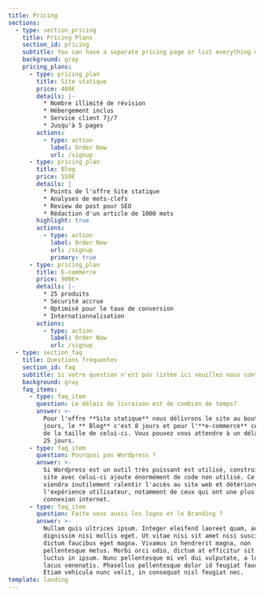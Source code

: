 ```yaml
---
title: Pricing
sections:
  - type: section_pricing
    title: Pricing Plans
    section_id: pricing
    subtitle: You can have a separate pricing page or list everything on the home page.
    background: gray
    pricing_plans:
      - type: pricing_plan
        title: Site statique
        price: 400€
        details: |-
          * Nombre illimité de révision
          * Hébergement inclus
          * Service client 7j/7
          * Jusqu'à 5 pages
        actions:
          - type: action
            label: Order Now
            url: /signup
      - type: pricing_plan
        title: Blog
        price: 550€
        details: |
          * Points de l'offre Site statique
          * Analyses de mots-clefs
          * Review de post pour SEO
          * Rédaction d'un article de 1000 mots
        highlight: true
        actions:
          - type: action
            label: Order Now
            url: /signup
            primary: true
      - type: pricing_plan
        title: E-commerce
        price: 900€+
        details: |-
          * 25 produits
          * Sécurité accrue
          * Optimisé pour le taux de conversion
          * Internationnalisation
        actions:
          - type: action
            label: Order Now
            url: /signup
  - type: section_faq
    title: Questions fréquentes
    section_id: faq
    subtitle: Si votre question n'est pas listée ici veuillez nous contacter.
    background: gray
    faq_items:
      - type: faq_item
        question: Le délais de livraison est de combien de temps?
        answer: >-
          Pour l'offre **Site statique** nous délivrons le site au bout de 5
          jours, le ** Blog** c'est 8 jours et pour l'**e-commerce** cela dépend
          de la taille de celui-ci. Vous pouvez vous attendre à un délai de 15 à
          25 jours.
      - type: faq_item
        question: Pourquoi pas Wordpress ?
        answer: >-
          Si Wordpress est un outil très puissant est utilisé, construire un
          site avec celui-ci ajoute énormément de code non utilisé. Ce code
          viendra inutilement ralentir l'accès au site web et détériorer
          l'expérience utilisateur, notamment de ceux qui ont une plus faible
          connexion internet.
      - type: faq_item
        question: Faite vous aussi les logos et le Branding ?
        answer: >-
          Nullam quis ultrices ipsum. Integer eleifend laoreet quam, ac
          dignissim nisi mollis eget. Ut vitae nisi sit amet nisi suscipit
          dictum faucibus eget magna. Vivamus in hendrerit magna, non
          pellentesque metus. Morbi orci odio, dictum at efficitur sit amet,
          luctus in ipsum. Nunc pellentesque mi vel dui vulputate, a lobortis
          lacus venenatis. Phasellus pellentesque dolor id feugiat faucibus.
          Etiam vehicula nunc velit, in consequat nisl feugiat nec.
template: landing
---
```

